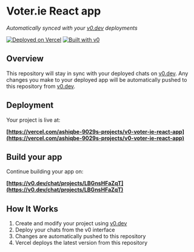 # Voter.ie React app

*Automatically synced with your [v0.dev](https://v0.dev) deployments*

[![Deployed on Vercel](https://img.shields.io/badge/Deployed%20on-Vercel-black?style=for-the-badge&logo=vercel)](https://vercel.com/ashiqbe-9029s-projects/v0-voter-ie-react-app)
[![Built with v0](https://img.shields.io/badge/Built%20with-v0.dev-black?style=for-the-badge)](https://v0.dev/chat/projects/LBGnsHFaZqT)

## Overview

This repository will stay in sync with your deployed chats on [v0.dev](https://v0.dev).
Any changes you make to your deployed app will be automatically pushed to this repository from [v0.dev](https://v0.dev).

## Deployment

Your project is live at:

**[https://vercel.com/ashiqbe-9029s-projects/v0-voter-ie-react-app](https://vercel.com/ashiqbe-9029s-projects/v0-voter-ie-react-app)**

## Build your app

Continue building your app on:

**[https://v0.dev/chat/projects/LBGnsHFaZqT](https://v0.dev/chat/projects/LBGnsHFaZqT)**

## How It Works

1. Create and modify your project using [v0.dev](https://v0.dev)
2. Deploy your chats from the v0 interface
3. Changes are automatically pushed to this repository
4. Vercel deploys the latest version from this repository